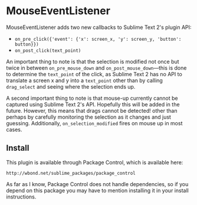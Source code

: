 MouseEventListener
======

MouseEventListener adds two new callbacks to Sublime Text 2's plugin API:

* `on_pre_click({'event': {'x': screen_x, 'y': screen_y, 'button': button}})`
* `on_post_click(text_point)`

An important thing to note is that the selection is modified not once but twice in between `on_pre_mouse_down` and `on_post_mouse_down`—this is done to determine the `text_point` of the click, as Sublime Text 2 has no API to translate a screen x and y into a `text_point` other than by calling `drag_select` and seeing where the selection ends up.

A second important thing to note is that mouse-up currently cannot be captured using Sublime Text 2's API. Hopefully this will be added in the future. However, this means that drags cannot be detected! other than perhaps by carefully monitoring the selection as it changes and just guessing. Additionally, `on_selection_modified` fires on mouse up in most cases.

Install
-------

This plugin is available through Package Control, which is available here:

    http://wbond.net/sublime_packages/package_control

As far as I know, Package Control does not handle dependencies, so if you depend on this package you may have to mention installing it in your install instructions.
